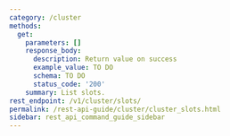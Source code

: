```yaml
---
category: /cluster
methods:
  get:
    parameters: []
    response_body:
      description: Return value on success
      example_value: TO DO
      schema: TO DO
      status_code: '200'
    summary: List slots.
rest_endpoint: /v1/cluster/slots/
permalink: /rest-api-guide/cluster/cluster_slots.html
sidebar: rest_api_command_guide_sidebar
---
```

